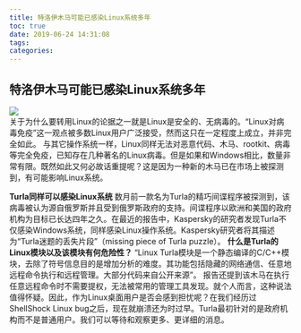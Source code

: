 ```yaml
---
title: 特洛伊木马可能已感染Linux系统多年
toc: true
date: 2019-06-24 14:31:08
tags:
categories:
---
```






## 特洛伊木马可能已感染Linux系统多年

![](http://www.ubuntukylin.com/upload/images/trojan-word-cloud(1).jpg)  
关于为什么要转用Linux的论据之一就是Linux是安全的、无病毒的。“Linux对病毒免疫”这一观点被多数Linux用户广泛接受，然而这只在一定程度上成立，并非完全如此。
       与其它操作系统一样，Linux同样无法对恶意代码、木马、rootkit、病毒等完全免疫，已知存在几种著名的Linux病毒。但是如果和Windows相比，数量非常有限。既然如此又何必故话重提呢？这是因为一种新的木马已在市场上被探测到，有可能影响Linux系统。

**Turla同样可以感染Linux系统**
       数月前一款名为Turla的精巧间谍程序被探测到，该病毒被认为源自俄罗斯并且受到俄罗斯政府的支持。间谍程序以欧洲和美国的政府机构为目标已长达四年之久。在最近的报告中，Kaspersky的研究者发现Turla不仅感染Windows系统，同样感染Linux操作系统。Kaspersky研究者将其描述为“Turla迷题的丢失片段”（missing piece of Turla puzzle）。
**什么是Turla的Linux模块以及该模块有何危险性？**
       “Linux Turla模块是一个静态编译的C/C++模块，去除了符号信息目的是增加分析的难度。其功能包括隐藏的网络通信、任意地远程命令执行和远程管理。大部分代码来自公开来源”。
       报告还提到该木马在执行任意远程命令时不需要提权，无法被常用的管理工具发现。就个人而言，这种说法值得怀疑。因此，作为Linux桌面用户是否会感到担忧呢？在我们经历过ShellShock Linux bug之后，现在就崩溃还为时过早。Turla最初针对的是政府机构而不是普通用户。我们可以等待和观察更多、更详细的消息。
